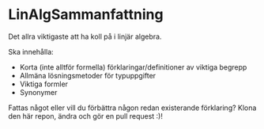 # LinAlgSammanfattning
Det allra viktigaste att ha koll på i linjär algebra.

Ska innehålla:
* Korta (inte alltför formella) förklaringar/definitioner av viktiga begrepp
* Allmäna lösningsmetoder för typuppgifter
* Viktiga formler
* Synonymer

Fattas något eller vill du förbättra någon redan existerande förklaring? Klona den här repon, ändra och gör en pull request :)!
